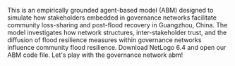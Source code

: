 This is an empirically grounded agent-based model (ABM) designed to simulate how stakeholders embedded in governance networks facilitate community loss-sharing and post-flood recovery in Guangzhou, China. The model investigates how network structures, inter-stakeholder trust, and the diffusion of flood resilience measures within governance networks influence community flood resilience. 
Download NetLogo 6.4 and open our ABM code file. Let's play with the governance network abm!  
